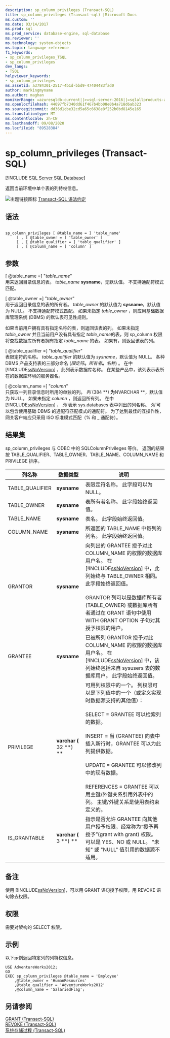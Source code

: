 ```yaml
---
description: sp_column_privileges (Transact-SQL)
title: sp_column_privileges (Transact-sql) |Microsoft Docs
ms.custom: ''
ms.date: 03/14/2017
ms.prod: sql
ms.prod_service: database-engine, sql-database
ms.reviewer: ''
ms.technology: system-objects
ms.topic: language-reference
f1_keywords:
- sp_column_privileges_TSQL
- sp_column_privileges
dev_langs:
- TSQL
helpviewer_keywords:
- sp_column_privileges
ms.assetid: a3784301-2517-4b1d-bbd9-47404483fad0
author: markingmyname
ms.author: maghan
monikerRange: =azuresqldb-current||>=sql-server-2016||=sqlallproducts-allversions||>=sql-server-linux-2017||=azuresqldb-mi-current
ms.openlocfilehash: 44097fb7340dd61f467b4bb08e0b4a718d6ab323
ms.sourcegitcommit: dd36d1cbe32cd5a65c6638e8f252b0bd8145e165
ms.translationtype: MT
ms.contentlocale: zh-CN
ms.lasthandoff: 09/08/2020
ms.locfileid: "89528384"
---
```

# <a name="sp_column_privileges-transact-sql"></a>sp_column_privileges (Transact-SQL)
[!INCLUDE [SQL Server SQL Database](../../includes/applies-to-version/sql-asdb.md)]

  返回当前环境中单个表的列特权信息。  
  
 ![主题链接图标](../../database-engine/configure-windows/media/topic-link.gif "“主题链接”图标") [Transact-SQL 语法约定](../../t-sql/language-elements/transact-sql-syntax-conventions-transact-sql.md)  
  
## <a name="syntax"></a>语法  
  
```  
  
sp_column_privileges [ @table_name = ] 'table_name'   
     [ , [ @table_owner = ] 'table_owner' ]   
     [ , [ @table_qualifier = ] 'table_qualifier' ]   
     [ , [ @column_name = ] 'column' ]  
```  
  
## <a name="arguments"></a>参数  
 [ @table_name =] "*table_name*"  
 用来返回目录信息的表。 *table_name* **sysname**，无默认值。 不支持通配符模式匹配。  
  
 [ @table_owner =] "*table_owner*"  
 用于返回目录信息的表的所有者。 *table_owner* 的默认值为 **sysname**，默认值为 NULL。 不支持通配符模式匹配。 如果未指定 *table_owner* ，则应用基础数据库管理系统 (DBMS) 的默认表可见性规则。  
  
 如果当前用户拥有具有指定名称的表，则返回该表的列。 如果未指定 *table_owner* 并且当前用户没有具有指定 *table_name*的表，则 sp_column 权限将查找数据库所有者拥有指定 *table_name* 的表。 如果有，则返回该表的列。  
  
 [ @table_qualifier =] "*table_qualifier*"  
 表限定符的名称。 *table_qualifier* 的默认值为 *sysname*，默认值为 NULL。 各种 DBMS 产品支持表的三部分命名 (_限定符_**。**_所有者_**。**_名称_) 。 在中 [!INCLUDE[ssNoVersion](../../includes/ssnoversion-md.md)] ，此列表示数据库名称。 在某些产品中，该列表示表所在的数据库环境的服务器名。  
  
 [ @column_name =] "*column*"  
 只获取一列目录信息时所用的单独的列。 *列* (384 **) **为**NVARCHAR **，默认值为 NULL。 如果未指定 *column* ，则返回所有列。 在中 [!INCLUDE[ssNoVersion](../../includes/ssnoversion-md.md)] ， *列* 表示 sys.databases 表中列出的列名称。 *列* 可以包含使用基础 DBMS 的通配符匹配模式的通配符。 为了达到最佳的互操作性，网关客户端应只采用 ISO 标准模式匹配（% 和 _ 通配符）。  
  
## <a name="result-sets"></a>结果集  
 sp_column_privileges 与 ODBC 中的 SQLColumnPrivileges 等价。 返回的结果按 TABLE_QUALIFIER、TABLE_OWNER、TABLE_NAME、COLUMN_NAME 和 PRIVILEGE 排序。  
  
|列名称|数据类型|说明|  
|-----------------|---------------|-----------------|  
|TABLE_QUALIFIER|**sysname**|表限定符名称。 此字段可以为 NULL。|  
|TABLE_OWNER|**sysname**|表所有者名称。 此字段始终返回值。|  
|TABLE_NAME|**sysname**|表名。 此字段始终返回值。|  
|COLUMN_NAME|**sysname**|所返回的 TABLE_NAME 中每列的列名。 此字段始终返回值。|  
|GRANTOR|**sysname**|向列出的 GRANTEE 授予对此 COLUMN_NAME 的权限的数据库用户名。 在 [!INCLUDE[ssNoVersion](../../includes/ssnoversion-md.md)] 中，此列始终与 TABLE_OWNER 相同。 此字段始终返回值。<br /><br /> GRANTOR 列可以是数据库所有者 (TABLE_OWNER) 或数据库所有者通过在 GRANT 语句中使用 WITH GRANT OPTION 子句对其授予权限的用户。|  
|GRANTEE|**sysname**|已被所列 GRANTOR 授予对此 COLUMN_NAME 的权限的数据库用户名。 在 [!INCLUDE[ssNoVersion](../../includes/ssnoversion-md.md)] 中，该列始终包括来自 sysusers 表的数据库用户。 此字段始终返回值。|  
|PRIVILEGE|**varchar (** 32 **) **|可用列权限中的一个。 列权限可以是下列值中的一个（或定义实现时数据源支持的其他值）：<br /><br /> SELECT = GRANTEE 可以检索列的数据。<br /><br /> INSERT = 当 (GRANTEE) 向表中插入新行时，GRANTEE 可以为此列提供数据。<br /><br /> UPDATE = GRANTEE 可以修改列中的现有数据。<br /><br /> REFERENCES = GRANTEE 可以用主键/外键关系引用外表中的列。 主键/外键关系是使用表约束定义的。|  
|IS_GRANTABLE|**varchar (** 3 **) **|指示是否允许 GRANTEE 向其他用户授予权限，经常称为“授予再授予”(grant with grant) 权限。 可以是 YES、NO 或 NULL。 "未知" 或 "NULL" 值引用的数据源不适用。|  
  
## <a name="remarks"></a>备注  
 使用 [!INCLUDE[ssNoVersion](../../includes/ssnoversion-md.md)]，可以用 GRANT 语句授予权限，用 REVOKE 语句除去权限。  
  
## <a name="permissions"></a>权限  
 需要对架构的 SELECT 权限。  
  
## <a name="examples"></a>示例  
 以下示例返回特定列的列特权信息。  
  
```  
USE AdventureWorks2012;  
GO  
EXEC sp_column_privileges @table_name = 'Employee'   
    ,@table_owner = 'HumanResources'  
    ,@table_qualifier = 'AdventureWorks2012'  
    ,@column_name = 'SalariedFlag';  
```  
  
## <a name="see-also"></a>另请参阅  
 [GRANT (Transact-SQL)](../../t-sql/statements/grant-transact-sql.md)   
 [REVOKE (Transact-SQL)](../../t-sql/statements/revoke-transact-sql.md)   
 [系统存储过程 (Transact-SQL)](../../relational-databases/system-stored-procedures/system-stored-procedures-transact-sql.md)  
  
  
